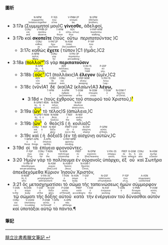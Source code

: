 #### 圖析


- <rt>3:17a</rt> (<RUBY><ruby><ruby>Συμμιμηταί<rt>Imitators together</rt></ruby><rt>συμμιμητής</rt></ruby><rt>N-NPM</rt></RUBY> <RUBY><ruby><ruby>μου<rt>of me</rt></ruby><rt>ἐγώ</rt></ruby><rt>P-1GS</rt></RUBY>)C <RUBY><ruby><ruby>**γίνεσθε,**<rt>be,</rt></ruby><rt>γίνομαι</rt></ruby><rt>V-PNM-2P</rt></RUBY> <RUBY><ruby><ruby>ἀδελφοί,<rt>brothers,</rt></ruby><rt>ἀδελφός</rt></ruby><rt>N-VPM</rt></RUBY> 
- <rt>3:17b</rt> <RUBY><ruby><ruby>καὶ<rt>and</rt></ruby><rt>καί</rt></ruby><rt>CONJ</rt></RUBY> <RUBY><ruby><ruby>**σκοπεῖτε**<rt>observe</rt></ruby><rt>σκοπέω</rt></ruby><rt>V-PAM-2P</rt></RUBY> {<RUBY><ruby><ruby>τοὺς<rt>those</rt></ruby><rt>ὁ</rt></ruby><rt>T-APM</rt></RUBY> <RUBY><ruby><ruby>οὕτω<rt>thus</rt></ruby><rt>οὕτω, οὕτως</rt></ruby><rt>ADV</rt></RUBY> <RUBY><ruby><ruby>*περιπατοῦντας*<rt>walking,</rt></ruby><rt>περιπατέω</rt></ruby><rt>V-PAP-APM</rt></RUBY> }C 
	- <rt>3:17c</rt> <RUBY><ruby><ruby>καθὼς<rt>as</rt></ruby><rt>καθώς</rt></ruby><rt>CONJ</rt></RUBY> <RUBY><ruby><ruby>**ἔχετε**<rt>you have</rt></ruby><rt>ἔχω</rt></ruby><rt>V-PAI-2P</rt></RUBY> (<RUBY><ruby><ruby>τύπον<rt>[for] a pattern</rt></ruby><rt>τύπος</rt></ruby><rt>N-ASM</rt></RUBY>)C1 (<RUBY><ruby><ruby>ἡμᾶς.<rt>us.</rt></ruby><rt>ἐγώ</rt></ruby><rt>P-1AP</rt></RUBY>)C2
- <rt>3:18a</rt> (<RUBY><ruby><ruby><mark>πολλοὶ°¹</mark><rt>Many</rt></ruby><rt>πολύς</rt></ruby><rt>A-NPM</rt></RUBY>)S <RUBY><ruby><ruby>γὰρ<rt>for</rt></ruby><rt>γάρ</rt></ruby><rt>CONJ</rt></RUBY> <RUBY><ruby><ruby>**περιπατοῦσιν**<rt>are walking -</rt></ruby><rt>περιπατέω</rt></ruby><rt>V-PAI-3P</rt></RUBY> 
	- <rt>3:18b</rt> (<RUBY><ruby><ruby><mark>οὓς¹</mark><rt>[of] whom</rt></ruby><rt>ὅς, ἥ</rt></ruby><rt>R-APM</rt></RUBY>)C1 (<RUBY><ruby><ruby>πολλάκις<rt>often</rt></ruby><rt>πολλάκις</rt></ruby><rt>ADV</rt></RUBY>)A <RUBY><ruby><ruby>**ἔλεγον**<rt>I told</rt></ruby><rt>λέγω</rt></ruby><rt>V-IAI-1S</rt></RUBY> (<RUBY><ruby><ruby>ὑμῖν,<rt>you,</rt></ruby><rt>σύ</rt></ruby><rt>P-2DP</rt></RUBY>)C2
	- <rt>3:18c</rt> (<RUBY><ruby><ruby>νῦν<rt>now</rt></ruby><rt>νῦν</rt></ruby><rt>ADV</rt></RUBY>)A1 <RUBY><ruby><ruby>δὲ<rt>indeed</rt></ruby><rt>δέ</rt></ruby><rt>CONJ</rt></RUBY> (<RUBY><ruby><ruby>καὶ<rt>even</rt></ruby><rt>καί</rt></ruby><rt>CONJ</rt></RUBY>)A2 (<RUBY><ruby><ruby>*κλαίων*<rt>weeping</rt></ruby><rt>κλαίω</rt></ruby><rt>V-PAP-NSM</rt></RUBY>)A3 <RUBY><ruby><ruby>**λέγω,**<rt>I say -</rt></ruby><rt>λέγω</rt></ruby><rt>V-PAI-1S</rt></RUBY> 
		- <rt>3:18d</rt> = (<RUBY><ruby><ruby>τοὺς<rt>‑</rt></ruby><rt>ὁ</rt></ruby><rt>T-APM</rt></RUBY> <RUBY><ruby><ruby>ἐχθροὺς<rt>[as] enemies</rt></ruby><rt>ἐχθρός</rt></ruby><rt>A-APM</rt></RUBY> <RUBY><ruby><ruby>τοῦ<rt>of the</rt></ruby><rt>ὁ</rt></ruby><rt>T-GSM</rt></RUBY> <RUBY><ruby><ruby>σταυροῦ<rt>cross</rt></ruby><rt>σταυρός</rt></ruby><rt>N-GSM</rt></RUBY> <RUBY><ruby><ruby>τοῦ<rt>‑</rt></ruby><rt>ὁ</rt></ruby><rt>T-GSM</rt></RUBY> <RUBY><ruby><ruby>Χριστοῦ,<rt>of Christ,</rt></ruby><rt>Χριστός</rt></ruby><rt>N-GSM-T</rt></RUBY>)<mark>¹</mark>
	- <rt>3:19a</rt> (<RUBY><ruby><ruby><mark>ὧν¹</mark><rt>whose</rt></ruby><rt>ὅς, ἥ</rt></ruby><rt>R-GPM</rt></RUBY> <RUBY><ruby><ruby>τὸ<rt>‑</rt></ruby><rt>ὁ</rt></ruby><rt>T-NSN</rt></RUBY> <RUBY><ruby><ruby>τέλος<rt>end [is]</rt></ruby><rt>τέλος</rt></ruby><rt>N-NSN</rt></RUBY>)S (<RUBY><ruby><ruby>ἀπώλεια,<rt>destruction,</rt></ruby><rt>ἀπώλεια</rt></ruby><rt>N-NSF</rt></RUBY>)C 
	- <rt>3:19b</rt> (<RUBY><ruby><ruby><mark>ὧν¹</mark><rt>whose</rt></ruby><rt>ὅς, ἥ</rt></ruby><rt>R-GPM</rt></RUBY> <RUBY><ruby><ruby>ὁ<rt>‑</rt></ruby><rt>ὁ</rt></ruby><rt>T-NSM</rt></RUBY> <RUBY><ruby><ruby>θεὸς<rt>God [is]</rt></ruby><rt>θεός</rt></ruby><rt>N-NSM</rt></RUBY>)S (<RUBY><ruby><ruby>ἡ<rt>the</rt></ruby><rt>ὁ</rt></ruby><rt>T-NSF</rt></RUBY> <RUBY><ruby><ruby>κοιλία<rt>belly,</rt></ruby><rt>κοιλία</rt></ruby><rt>N-NSF</rt></RUBY>)C 
	- <rt>3:19c</rt> <RUBY><ruby><ruby>καὶ<rt>and</rt></ruby><rt>καί</rt></ruby><rt>CONJ</rt></RUBY> (<RUBY><ruby><ruby>ἡ<rt>‑</rt></ruby><rt>ὁ</rt></ruby><rt>T-NSF</rt></RUBY> <RUBY><ruby><ruby>δόξα<rt>glory</rt></ruby><rt>δόξα</rt></ruby><rt>N-NSF</rt></RUBY>)S (<RUBY><ruby><ruby>ἐν<rt>[is] in</rt></ruby><rt>ἐν</rt></ruby><rt>PREP</rt></RUBY> <RUBY><ruby><ruby>τῇ<rt>the</rt></ruby><rt>ὁ</rt></ruby><rt>T-DSF</rt></RUBY> <RUBY><ruby><ruby>αἰσχύνῃ<rt>shame</rt></ruby><rt>αἰσχύνη</rt></ruby><rt>N-DSF</rt></RUBY> <RUBY><ruby><ruby>αὐτῶν,<rt>of them,</rt></ruby><rt>αὐτός</rt></ruby><rt>P-GPM</rt></RUBY>)C 
- <rt>3:19d</rt> <RUBY><ruby><ruby>οἱ<rt>those</rt></ruby><rt>ὁ</rt></ruby><rt>T-NPM</rt></RUBY> <RUBY><ruby><ruby>τὰ<rt>things</rt></ruby><rt>ὁ</rt></ruby><rt>T-APN</rt></RUBY> <RUBY><ruby><ruby>ἐπίγεια<rt>earthly</rt></ruby><rt>ἐπίγειος</rt></ruby><rt>A-APN</rt></RUBY> <RUBY><ruby><ruby>φρονοῦντες.<rt>minding.</rt></ruby><rt>φρονέω</rt></ruby><rt>V-PAP-NPM</rt></RUBY>
- <rt>3:20</rt> <RUBY><ruby><ruby>Ἡμῶν<rt>Of us</rt></ruby><rt>ἐγώ</rt></ruby><rt>P-1GP</rt></RUBY> <RUBY><ruby><ruby>γὰρ<rt>for</rt></ruby><rt>γάρ</rt></ruby><rt>CONJ</rt></RUBY> <RUBY><ruby><ruby>τὸ<rt>the</rt></ruby><rt>ὁ</rt></ruby><rt>T-NSN</rt></RUBY> <RUBY><ruby><ruby>πολίτευμα<rt>citizenship</rt></ruby><rt>πολίτευμα</rt></ruby><rt>N-NSN</rt></RUBY> <RUBY><ruby><ruby>ἐν<rt>in</rt></ruby><rt>ἐν</rt></ruby><rt>PREP</rt></RUBY> <RUBY><ruby><ruby>οὐρανοῖς<rt>[the] heavens</rt></ruby><rt>οὐρανός</rt></ruby><rt>N-DPM</rt></RUBY> <RUBY><ruby><ruby>ὑπάρχει,<rt>exists,</rt></ruby><rt>ὑπάρχω</rt></ruby><rt>V-PAI-3S</rt></RUBY> <RUBY><ruby><ruby>ἐξ<rt>from</rt></ruby><rt>ἐκ</rt></ruby><rt>PREP</rt></RUBY> <RUBY><ruby><ruby>οὗ<rt>whence</rt></ruby><rt>ὅς, ἥ</rt></ruby><rt>R-GSM</rt></RUBY> <RUBY><ruby><ruby>καὶ<rt>also</rt></ruby><rt>καί</rt></ruby><rt>CONJ</rt></RUBY> <RUBY><ruby><ruby>Σωτῆρα<rt>a Savior</rt></ruby><rt>σωτήρ</rt></ruby><rt>N-ASM</rt></RUBY> <RUBY><ruby><ruby>ἀπεκδεχόμεθα<rt>we are awaiting,</rt></ruby><rt>ἀπεκδέχομαι</rt></ruby><rt>V-PNI-1P</rt></RUBY> <RUBY><ruby><ruby>Κύριον<rt>[the] Lord</rt></ruby><rt>κύριος</rt></ruby><rt>N-ASM</rt></RUBY> <RUBY><ruby><ruby>Ἰησοῦν<rt>Jesus</rt></ruby><rt>Ἰησοῦς</rt></ruby><rt>N-ASM-P</rt></RUBY> <RUBY><ruby><ruby>Χριστόν,<rt>Christ,</rt></ruby><rt>Χριστός</rt></ruby><rt>N-ASM-T</rt></RUBY>
- <rt>3:21</rt> <RUBY><ruby><ruby>ὃς<rt>who</rt></ruby><rt>ὅς, ἥ</rt></ruby><rt>R-NSM</rt></RUBY> <RUBY><ruby><ruby>μετασχηματίσει<rt>will transform</rt></ruby><rt>μετασχηματίζω</rt></ruby><rt>V-FAI-3S</rt></RUBY> <RUBY><ruby><ruby>τὸ<rt>the</rt></ruby><rt>ὁ</rt></ruby><rt>T-ASN</rt></RUBY> <RUBY><ruby><ruby>σῶμα<rt>body</rt></ruby><rt>σῶμα</rt></ruby><rt>N-ASN</rt></RUBY> <RUBY><ruby><ruby>τῆς<rt>‑</rt></ruby><rt>ὁ</rt></ruby><rt>T-GSF</rt></RUBY> <RUBY><ruby><ruby>ταπεινώσεως<rt>of humiliation</rt></ruby><rt>ταπείνωσις</rt></ruby><rt>N-GSF</rt></RUBY> <RUBY><ruby><ruby>ἡμῶν<rt>of us,</rt></ruby><rt>ἐγώ</rt></ruby><rt>P-1GP</rt></RUBY> <RUBY><ruby><ruby>σύμμορφον<rt>conformed</rt></ruby><rt>σύμμορφος</rt></ruby><rt>A-ASN</rt></RUBY> <RUBY><ruby><ruby>τῷ<rt>to the</rt></ruby><rt>ὁ</rt></ruby><rt>T-DSN</rt></RUBY> <RUBY><ruby><ruby>σώματι<rt>body</rt></ruby><rt>σῶμα</rt></ruby><rt>N-DSN</rt></RUBY> <RUBY><ruby><ruby>τῆς<rt>of the</rt></ruby><rt>ὁ</rt></ruby><rt>T-GSF</rt></RUBY> <RUBY><ruby><ruby>δόξης<rt>glory</rt></ruby><rt>δόξα</rt></ruby><rt>N-GSF</rt></RUBY> <RUBY><ruby><ruby>αὐτοῦ<rt>of Himself,</rt></ruby><rt>αὐτός</rt></ruby><rt>P-GSM</rt></RUBY> <RUBY><ruby><ruby>κατὰ<rt>according to</rt></ruby><rt>κατά</rt></ruby><rt>PREP</rt></RUBY> <RUBY><ruby><ruby>τὴν<rt>the</rt></ruby><rt>ὁ</rt></ruby><rt>T-ASF</rt></RUBY> <RUBY><ruby><ruby>ἐνέργειαν<rt>working</rt></ruby><rt>ἐνέργεια</rt></ruby><rt>N-ASF</rt></RUBY> <RUBY><ruby><ruby>τοῦ<rt>‑</rt></ruby><rt>ὁ</rt></ruby><rt>T-GSN</rt></RUBY> <RUBY><ruby><ruby>δύνασθαι<rt>enabling</rt></ruby><rt>δύναμαι</rt></ruby><rt>V-PNN</rt></RUBY> <RUBY><ruby><ruby>αὐτὸν<rt>Him</rt></ruby><rt>αὐτός</rt></ruby><rt>P-ASM</rt></RUBY> <RUBY><ruby><ruby>καὶ<rt>even</rt></ruby><rt>καί</rt></ruby><rt>CONJ</rt></RUBY> <RUBY><ruby><ruby>ὑποτάξαι<rt>to subdue</rt></ruby><rt>ὑποτάσσω</rt></ruby><rt>V-2AAN</rt></RUBY> <RUBY><ruby><ruby>αὑτῷ<rt>to Himself</rt></ruby><rt>αὐτός</rt></ruby><rt>P-DSM</rt></RUBY> <RUBY><ruby><ruby>τὰ<rt>‑</rt></ruby><rt>ὁ</rt></ruby><rt>T-APN</rt></RUBY> <RUBY><ruby><ruby>πάντα.¶<rt>all things.</rt></ruby><rt>πᾶς</rt></ruby><rt>A-APN</rt></RUBY>

#### 筆記



---
[腓立比書希臘文筆記  ↵](Philippians-Notes.md)